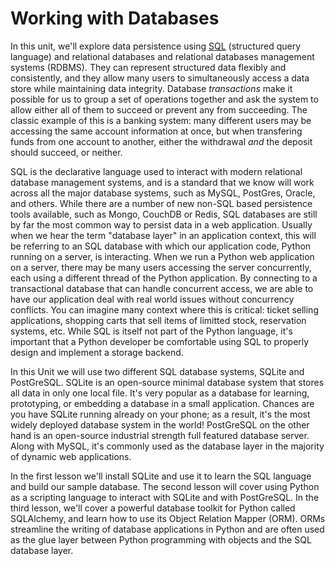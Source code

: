 [//]: <> (name: Working with Databases Intro)
[//]: <> (author: Iain Duncan)
[//]: <> (type: intro)


# Working with Databases

In this unit, we'll explore data persistence using [SQL](http://en.wikipedia.org/wiki/SQL) (structured query language) and relational databases and  relational databases management systems (RDBMS). They can represent structured data flexibly and consistently, and they
allow many users to simultaneously access a data store
while maintaining data integrity. Database *transactions* make it possible for us 
to group a set of operations together and ask the system
to allow either all of them to succeed or prevent any from succeeding. 
The classic example of this is a banking system: many different users
may be accessing the same account information at once, but 
when transfering funds from one account to another, either the withdrawal *and*
the deposit should succeed, or neither.

SQL is the declarative language used to interact with
modern relational database management systems, and is a standard that we
know will work across all the major database systems, such as MySQL, PostGres, 
Oracle, and others. While there are a number of new non-SQL based persistence 
tools available, such as Mongo, CouchDB or Redis, SQL databases are still
by far the most common way to persist data in a web application. Usually when 
we hear the term "database layer" in an application context, this will be referring
to an SQL database with which our application code, Python running on a server, 
is interacting. When we run a Python web application on a server,
there may be many users accessing the server concurrently,
each using a different thread of the Python application. By connecting to a 
transactional database that can handle concurrent access, we are able to 
have our application deal with real world issues without concurrency conflicts.
You can imagine many context where this is critical: ticket selling applications,
shopping carts that sell items of limitted stock, reservation systems, etc.
While SQL is itself not part of the Python language, it's important that a Python
developer be comfortable using SQL to properly design and implement a storage backend.

In this Unit we will use two different SQL database systems, SQLite and PostGreSQL.
SQLite is an open-source minimal database system that stores all data in only one local file. It's
very popular as a database for learning, prototyping, or embedding a database
in a small application. Chances are you have SQLite running already on your phone;
as a result, it's the most widely deployed database system in the world!
PostGreSQL on the other hand is an open-source industrial strength full featured database server.
Along with MySQL, it's commonly used as the database layer in the majority
of dynamic web applications.

In the first lesson we'll install SQLite and use it to learn the SQL language and
build our sample database. The second lesson will cover using Python as a scripting 
language to interact with SQLite and with PostGreSQL. In the third lesson, we'll
cover a powerful database toolkit for Python called SQLAlchemy, and learn
how to use its Object Relation Mapper (ORM). ORMs streamline the 
writing of database applications in Python and are often used as the glue layer
between Python programming with objects and the SQL database layer.






